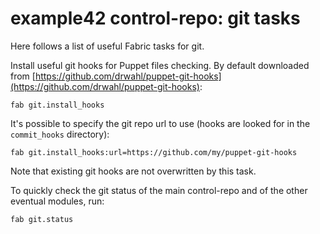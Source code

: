 # example42 control-repo: git tasks

Here follows a list of useful Fabric tasks for git.

Install useful git hooks for Puppet files checking. By default downloaded from [https://github.com/drwahl/puppet-git-hooks](https://github.com/drwahl/puppet-git-hooks):

    fab git.install_hooks

It's possible to specify the git repo url to use (hooks are looked for in the ```commit_hooks``` directory):

    fab git.install_hooks:url=https://github.com/my/puppet-git-hooks

Note that existing git hooks are not overwritten by this task.

To quickly check the git status of the main control-repo and of the other eventual modules, run:

    fab git.status


